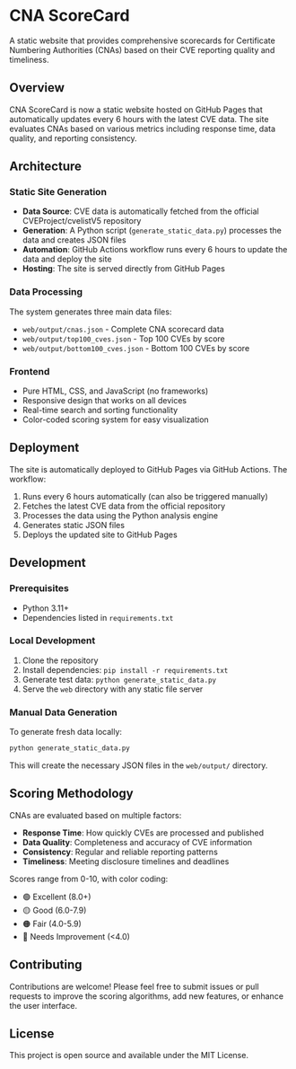 # CNA ScoreCard

A static website that provides comprehensive scorecards for Certificate Numbering Authorities (CNAs) based on their CVE reporting quality and timeliness.

## Overview

CNA ScoreCard is now a static website hosted on GitHub Pages that automatically updates every 6 hours with the latest CVE data. The site evaluates CNAs based on various metrics including response time, data quality, and reporting consistency.

## Architecture

### Static Site Generation
- **Data Source**: CVE data is automatically fetched from the official CVEProject/cvelistV5 repository
- **Generation**: A Python script (`generate_static_data.py`) processes the data and creates JSON files
- **Automation**: GitHub Actions workflow runs every 6 hours to update the data and deploy the site
- **Hosting**: The site is served directly from GitHub Pages

### Data Processing
The system generates three main data files:
- `web/output/cnas.json` - Complete CNA scorecard data
- `web/output/top100_cves.json` - Top 100 CVEs by score
- `web/output/bottom100_cves.json` - Bottom 100 CVEs by score

### Frontend
- Pure HTML, CSS, and JavaScript (no frameworks)
- Responsive design that works on all devices
- Real-time search and sorting functionality
- Color-coded scoring system for easy visualization

## Deployment

The site is automatically deployed to GitHub Pages via GitHub Actions. The workflow:

1. Runs every 6 hours automatically (can also be triggered manually)
2. Fetches the latest CVE data from the official repository
3. Processes the data using the Python analysis engine
4. Generates static JSON files
5. Deploys the updated site to GitHub Pages

## Development

### Prerequisites
- Python 3.11+
- Dependencies listed in `requirements.txt`

### Local Development
1. Clone the repository
2. Install dependencies: `pip install -r requirements.txt`
3. Generate test data: `python generate_static_data.py`
4. Serve the `web` directory with any static file server

### Manual Data Generation
To generate fresh data locally:
```bash
python generate_static_data.py
```

This will create the necessary JSON files in the `web/output/` directory.

## Scoring Methodology

CNAs are evaluated based on multiple factors:
- **Response Time**: How quickly CVEs are processed and published
- **Data Quality**: Completeness and accuracy of CVE information
- **Consistency**: Regular and reliable reporting patterns
- **Timeliness**: Meeting disclosure timelines and deadlines

Scores range from 0-10, with color coding:
- 🟢 Excellent (8.0+)
- 🟡 Good (6.0-7.9)
- 🟠 Fair (4.0-5.9)
- 🔴 Needs Improvement (<4.0)

## Contributing

Contributions are welcome! Please feel free to submit issues or pull requests to improve the scoring algorithms, add new features, or enhance the user interface.

## License

This project is open source and available under the MIT License.
